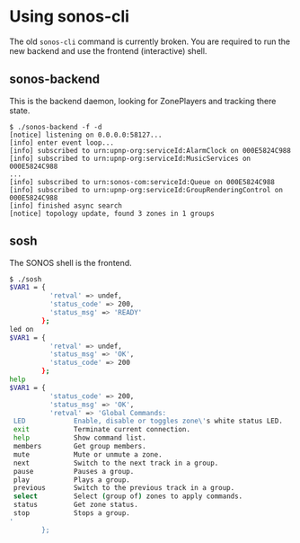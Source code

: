 Using sonos-cli
===============

The old `sonos-cli` command is currently broken. You are required to run
the new backend and use the frontend (interactive) shell.

sonos-backend
-------------

This is the backend daemon, looking for ZonePlayers and tracking there state.

```shell
$ ./sonos-backend -f -d
[notice] listening on 0.0.0.0:58127...
[info] enter event loop...
[info] subscribed to urn:upnp-org:serviceId:AlarmClock on 000E5824C988
[info] subscribed to urn:upnp-org:serviceId:MusicServices on 000E5824C988
...
[info] subscribed to urn:sonos-com:serviceId:Queue on 000E5824C988
[info] subscribed to urn:upnp-org:serviceId:GroupRenderingControl on 000E5824C988
[info] finished async search
[notice] topology update, found 3 zones in 1 groups
```

sosh
----

The SONOS shell is the frontend.

```sh
$ ./sosh
$VAR1 = {
          'retval' => undef,
          'status_code' => 200,
          'status_msg' => 'READY'
        };
led on
$VAR1 = {
          'retval' => undef,
          'status_msg' => 'OK',
          'status_code' => 200
        };
help
$VAR1 = {
          'status_code' => 200,
          'status_msg' => 'OK',
          'retval' => 'Global Commands:
 LED            Enable, disable or toggles zone\'s white status LED.
 exit           Terminate current connection.
 help           Show command list.
 members        Get group members.
 mute           Mute or unmute a zone.
 next           Switch to the next track in a group.
 pause          Pauses a group.
 play           Plays a group.
 previous       Switch to the previous track in a group.
 select         Select (group of) zones to apply commands.
 status         Get zone status.
 stop           Stops a group.
'
        };
```
